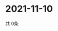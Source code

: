 # 2021-11-10
  共 0条

  <!-- BEGIN -->
  <!-- 最后更新时间Wed Nov 10 2021 04:04:52 GMT+0000 (Coordinated Universal Time) -->
  
  <!-- END -->
  
  
